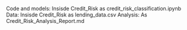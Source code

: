 Code and models: Insisde Credit_Risk as credit_risk_classification.ipynb
Data: Insisde Credit_Risk as lending_data.csv
Analysis: As Credit_Risk_Analysis_Report.md
